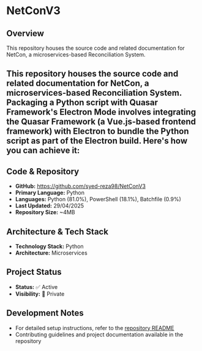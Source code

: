 # NetConV3
## Overview

This repository houses the source code and related documentation for NetCon, a microservices-based Reconciliation System.

This repository houses the source code and related documentation for NetCon, a microservices-based Reconciliation System.
Packaging a Python script with **Quasar Framework's Electron Mode** involves integrating the Quasar Framework (a Vue.js-based frontend framework) with Electron to bundle the Python script as part of the Electron build. Here's how you can achieve it:
---

## Code & Repository

- **GitHub:** https://github.com/syed-reza98/NetConV3
- **Primary Language:** Python
- **Languages:** Python (81.0%), PowerShell (18.1%), Batchfile (0.9%)
- **Last Updated:** 29/04/2025
- **Repository Size:** ~4MB

## Architecture & Tech Stack

- **Technology Stack:** Python
- **Architecture:** Microservices

## Project Status

- **Status:** ✅ Active
- **Visibility:** 🔐 Private

## Development Notes

- For detailed setup instructions, refer to the [repository README](https://github.com/syed-reza98/NetConV3#readme)
- Contributing guidelines and project documentation available in the repository
